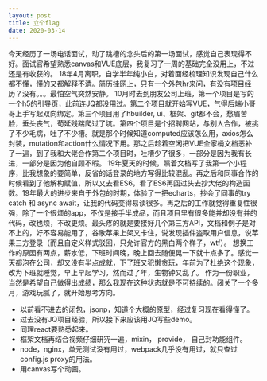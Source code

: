 ```yaml
---
layout: post
title: 立个flag
date: 2020-03-14
---
```


今天经历了一场电话面试，动了跳槽的念头后的第一场面试，感觉自己表现得不好。面试官希望熟悉canvas和VUE底层，我复习了一周的基础完全没用上，不过还是有收获的。
18年4月离职，自学半年纯小白，对着面经梳理知识发现自己什么都不懂，懂的又都解释不清。简历挂网上，只有一个外包hr来问，有没有项目经历？没有。。。最怕空气突然安静。
10月时去到朋友公司上班，第一个项目是写的一个h5的引导页，此前连JQ都没用过。第二个项目就开始写VUE，气得后端小哥哥上手写起双向绑定。第三个项目用了hbuilder, ui、框架、git都不会，愁眉苦脸，垂头丧气，苟延残踹爬过了坑。第四个项目是个招聘网站，与别人合作，被挑了不少毛病，吐了不少槽。就是那个时候知道computed应该怎么用，axios怎么封装，mutation和action什么情况下用。那之后趁着空闲把VUE全家桶文档恶补了一遍，到了我和大佬合作第二个项目时，吐槽少了很多，一部分是因为我有长进，一部分是因为他自顾不暇。
19年夏天的时候，照着文档写了我第一个小程序，比我想象的要简单，反省的话登录的地方写得比较混乱。再之后和同事合作的时候看到了他解构赋值，所以又去看ES6，看了ES6再回过头去抄大佬的构造函数。19年最大的进步来自于外包的时期，体验了一把echarts，抄会了同事的try catch 和 async await，让我的代码变得易读很多。再之后的工作就觉得重复性很强，除了一个很烦的app，不仅是接手半成品，而且项目里有很多能并却没有并的代码，改也烦，不改更烦。最头疼的就是要接好几个第三方API，文档和例子是对不上的，好不容易能用了，谷歌苹果上架又卡住，说发现插件盗取用户信息，说苹果三方登录（而且自定义样式驳回，只允许官方的黑白两个样子，wtf）。
想换工作的原因有两点，薪水低，下班时间晚，晚上回去随便晃一下就十点多了。感觉一天都泡在公司，却又没有半点成就，下了班又犯懒贪玩，年前为了杜绝这个现象，改为下班就睡觉，早上早起学习，然而过了年，生物钟又乱了。
作为一份职业，当然是希望自己做得出成绩，那么我现在这种状态就是不可持续的。闭关了一个多月，游戏玩腻了，就开始思考方向。

* 以前看不进去的闭包，jsonp，知道个大概的原型，经过复习现在看得懂了。
* 过去没有JQ项目经验，所以接下来应该用JQ写些demo。
* 同理react要熟悉起来。
* 框架文档再结合视频仔细研究一遍，mixin， provide， 自己封功能组件。
* node，nginx，单元测试没有用过，webpack几乎没有用过，就只查过config.js proxy的用法。
* 用canvas写个动画。
